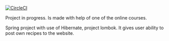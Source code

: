[![CircleCI](https://circleci.com/gh/PiotrKozlowski11/recipe-app/tree/master.svg?style=svg)](https://circleci.com/gh/PiotrKozlowski11/recipe-app/tree/master)

Project in progress.
Is made with help of one of the online courses.

Spring project with use of Hibernate, project lombok. It gives user ability to post own recipes to the website.
